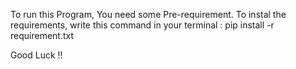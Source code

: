To run this Program, You need some Pre-requirement.
To instal the requirements, write this command in your terminal :
pip install -r requirement.txt

Good Luck !!
